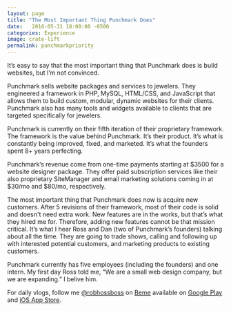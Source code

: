 ```yaml
---
layout: page
title: "The Most Important Thing Punchmark Does"
date:   2016-05-31 18:00:00 -0500
categories: Experience
image: crate-lift
permalink: punchmarkpriority
---
```

It’s easy to say that the most important thing that Punchmark does is build websites, but I’m not convinced.

Punchmark sells website packages and services to jewelers. They engineered a framework in PHP, MySQL, HTML/CSS, and JavaScript that allows them to build custom, modular, dynamic websites for their clients. Punchmark also has many tools and widgets available to clients that are targeted specifically for jewelers.

Punchmark is currently on their fifth iteration of their proprietary framework. The framework is the value behind Punchmark. It’s their product. It’s what is constantly being improved, fixed, and marketed. It’s what the founders spent 8+ years perfecting.

Punchmark’s revenue come from one-time payments starting at $3500 for a website designer package. They offer paid subscription services like their also proprietary SiteManager and email marketing solutions coming in at $30/mo and $80/mo, respectively.

The most important thing that Punchmark does now is acquire new customers. After 5 revisions of their framework, most of their code is solid and doesn't need extra work. New features are in the works, but that’s what they hired me for. Therefore, adding new features cannot be that mission critical. It’s what I hear Ross and Dan (two of Punchmark’s founders) talking about all the time. They are going to trade shows, calling and following up with interested potential customers, and marketing products to existing customers.

Punchmark currently has five employees (including the founders) and one intern. My first day Ross told me, “We are a small web design company, but we are expanding.” I belive him.

For daily vlogs, follow me [@robhossboss](https://beme.com/robhossboss) on [Beme](https://beme.com) available on [Google Play](https://play.google.com/store/apps/details?id=com.beme.android) and [iOS App Store](https://geo.itunes.apple.com/us/app/beme-share-video.-honestly./id1005178547?mt=8).
